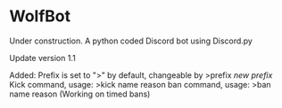 # WolfBot
Under construction. 
A python coded Discord bot using Discord.py

Update version 1.1

Added:
Prefix is set to ">" by default, changeable by >prefix *new prefix*
Kick command, usage: >kick name reason
ban command, usage: >ban name reason (Working on timed bans)
